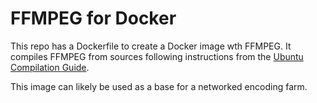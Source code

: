 FFMPEG for Docker
=================

This repo has a Dockerfile to create a Docker image wth FFMPEG. It compiles
FFMPEG from sources following instructions from the
[Ubuntu Compilation Guide](http://ffmpeg.org/trac/ffmpeg/wiki/UbuntuCompilationGuide).

This image can likely be used as a base for a networked encoding farm.
